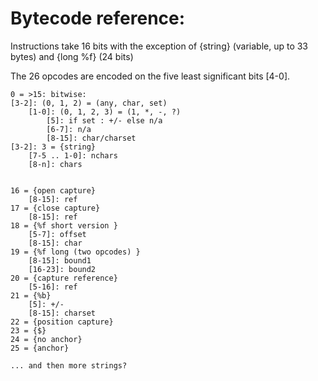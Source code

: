 # Bytecode reference:

Instructions take 16 bits with the exception of {string} (variable, up to 33 bytes) and {long %f} (24 bits)

The 26 opcodes are encoded on the five least significant bits [4-0].

```
0 = >15: bitwise:
[3-2]: (0, 1, 2) = (any, char, set)
    [1-0]: (0, 1, 2, 3) = (1, *, -, ?)
        [5]: if set : +/- else n/a
        [6-7]: n/a
        [8-15]: char/charset
[3-2]: 3 = {string}
    [7-5 .. 1-0]: nchars
    [8-n]: chars


16 = {open capture}
    [8-15]: ref
17 = {close capture}
    [8-15]: ref
18 = {%f short version }
    [5-7]: offset
    [8-15]: char
19 = {%f long (two opcodes) }
    [8-15]: bound1
    [16-23]: bound2
20 = {capture reference}
    [5-16]: ref
21 = {%b}
    [5]: +/-
    [8-15]: charset
22 = {position capture}
23 = {$}
24 = {no anchor}
25 = {anchor}
```

    ... and then more strings?
